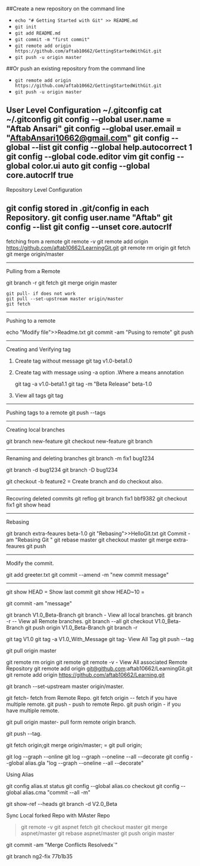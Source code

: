 ##Create a new repository on the command line

* `echo "# Getting Started with Git" >> README.md`
* `git init`
* `git add README.md`
* `git commit -m "first commit"`
* `git remote add origin https://github.com/aftab10662/GettingStartedWithGit.git`
* `git push -u origin master`

##Or push an existing repository from the command line
* `git remote add origin https://github.com/aftab10662/GettingStartedWithGit.git`
* `git push -u origin master`

User Level Configuration
~/.gitconfig
cat ~/.gitconfig
git config --global user.name = "Aftab Ansari"
git config --global user.email = "AftabAnsari10662@gmail.com"
git config --global --list
git config --global help.autocorrect 1
git config --global code.editor vim
git config --global color.ui auto
git config --global core.autocrlf true
--------------------------------------------------------------------------------------------

Repository Level Configuration

git config
stored in .git/config in each Repository.
git config user.name "Aftab"
git config --list
git config --unset core.autocrlf 
----------------------------------------------------------------------------------------------

fetching from a remote
git remote -v
git remote add origin https://github.com/aftab10662/LearningGit.git
git remote rm origin
git fetch 
git merge origin/master

--------------------------------------------------------------------------------------------------
Pulling from a Remote

git branch -r
	git fetch 
	git merge origin master
	
	git pull- if does not work
	git pull --set-upstream master origin/master
	git fetch 

---------------------------------------------------------------------------------------------------
Pushing to a remote

echo "Modify file">>Readme.txt
git commit -am "Pusing to remote"
git push


---------------------------------------------------------------------------------------------------
Creating and Verifying tag

 1. Create tag without message
     git tag v1.0-beta1.0
	 
 2. Create tag with message using -a option .Where a means annotation

    git tag -a v1.0-beta1.1 
	git tag -m "Beta Release" beta-1.0
	
3. View all tags
    git tag
---------------------------------------------------------------------------------------------------
Pushing tags to a remote
 git push --tags

---------------------------------------------------------------------------------------------------
Creating local branches

git branch new-feature
git checkout new-feature
git branch


--------------------------------------------------------------------------------------------------
Renaming and deleting branches
git branch -m fix1 bug1234

git branch -d bug1234
git branch -D bug1234

git checkout -b feature2 = Create branch and do checkout also.

---------------------------------------------------------------------------------------------
Recovring deleted commits
git reflog
git branch fix1 bbf9382
git checkout fix1
git show head

-----------------------------------------------------------------------------
Rebasing 

git branch extra-feaures beta-1.0
git "Rebasing">>HelloGit.txt
git Commit -am "Rebasing Git "
git rebase master
git checkout master
git merge extra-feaures
git push


----------------------------------------------------------------------------
Modify the commit.

git add greeter.txt
git commit --amend -m "new commit message"


---------------------------------------------------------------------------
git show HEAD = Show last commit
git show HEAD~10 = 


git commit -am "message"

git branch V1.0_Beta-Branch
git branch - View all local branches.
git branch -r -- View all Remote branches.
git branch --all
git checkout V1.0_Beta-Branch
git push origin V1.0_Beta-Branch
git branch -r

git tag V1.0
git tag -a V1.0_With_Message
git tag- View All Tag
git push --tag

git pull origin master

git remote rm origin
git remote
git remote -v - View All associated Remote Repository
git remote add origin git@github.com:aftab10662/LearningGit.git
git remote add origin https://github.com/aftab10662/Learning.git

git branch --set-upstream master origin/master.




git fetch- fetch from Remote Repo.
git fetch origin -- fetch if you have multiple remote.
git push - push to remote Repo.
git push origin - if you have multiple remote.

git pull origin master- pull form remote origin branch.

git push --tag.

git fetch origin;git merge origin/master; = git pull origin;


git log --graph --online
git log --graph --oneline --all --decorate
git config --global alias.gla "log --graph --oneline --all --decorate"
 
 
 Using Alias
 
 git config alias.st status
 git config --global alias.co checkout
 git config --global alias.cma "commit --all -m"

git show-ref --heads
git branch -d V2.0_Beta




Sync Local forked Repo with MAster Repo
>git remote -v
git aspnet fetch
git checkout master
git merge aspnet/master
git rebase aspnet/master
git push origin master

git commit -am "Merge Conflicts Resolvedx`"

git branch ng2-fix 77b1b35


